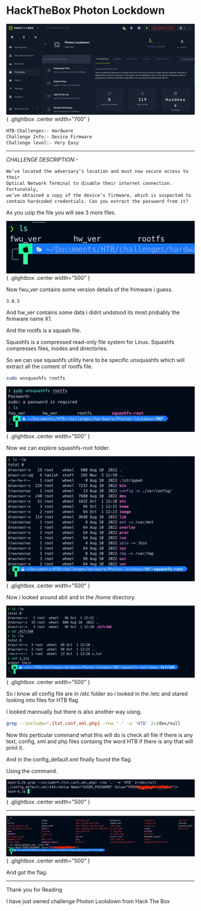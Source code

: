 # HackTheBox Photon Lockdown

![Open Lightbox](../assets/htb_photonld.webp){ .glightbox .center width="700" }


```
HTB-Challenges:- Hardware
Challenge Info:- Device Firmware
Challenge level:- Very Easy
```

---

*CHALLENGE DESCRIPTION:-*
```
We’ve located the adversary’s location and must now secure access to their 
Optical Network Terminal to disable their internet connection. Fortunately,
we’ve obtained a copy of the device’s firmware, which is suspected to 
contain hardcoded credentials. Can you extract the password from it?
```

As you uzip the file you will see 3 more files.

![Open Lightbox](../assets/htb_pld1.webp){ .glightbox .center width="500" }


Now fwu_ver contains some version details of the frimware i guess.

```
3.0.5
```

And hw_ver contains some data i didnt undstood its most probably the firmware name X1.

And the rootfs is a squash file.

Squashfs is a compressed read-only file system for Linux. Squashfs compresses files, inodes and directories.

So we can use squashfs utility here to be specific unsquashfs which will extract all the content of rootfs file.

```bash
sudo unsquashfs rootfs
```

![Open Lightbox](../assets/htb_pld2.webp){ .glightbox .center width="500" }


Now we can explore squashfs-root folder.

![Open Lightbox](../assets/htb_pld3.webp){ .glightbox .center width="500" }


Now i looked around abit and in the /home directory.

![Open Lightbox](../assets/htb_pld4.webp){ .glightbox .center width="500" }


So i know all config file are in /etc folder so i looked in the /etc and stared looking into files for HTB flag

I looked mannually but there is also another way uisng.

```bash
grep --include=*.{txt,conf,xml,php} -rnw '.' -e 'HTB' 2>/dev/null
```

Now this perticular command what this will do is check all file if there is any text, config, xml and php files containg the word HTB if there is any that will print it.

And in the config_default.xml finally found the flag.


Using the command.

![Open Lightbox](../assets/htb_pld5.webp){ .glightbox .center width="500" }

---

![Open Lightbox](../assets/htb_pld6.webp){ .glightbox .center width="500" }

And got the flag.

---
Thank you for Reading

I have just owned challenge Photon Lockdown from Hack The Box

